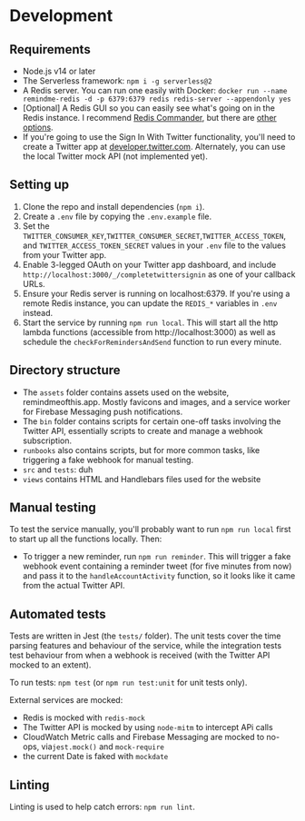 # Development

## Requirements
- Node.js v14 or later
- The Serverless framework: `npm i -g serverless@2`
- A Redis server. You can run one easily with Docker: `docker run --name remindme-redis -d -p 6379:6379 redis redis-server --appendonly yes`
- [Optional] A Redis GUI so you can easily see what's going on in the Redis instance. I recommend [Redis Commander](https://www.npmjs.com/package/redis-commander), but there are [other options](https://redislabs.com/blog/so-youre-looking-for-the-redis-gui/). 
- If you're going to use the Sign In With Twitter functionality, you'll need to create a Twitter app at [developer.twitter.com](http://developer.twitter.com). Alternately, you can use the local Twitter mock API (not implemented yet).


## Setting up
1. Clone the repo and install dependencies (`npm i`).
2. Create a `.env` file by copying the `.env.example` file.
3. Set the `TWITTER_CONSUMER_KEY`,`TWITTER_CONSUMER_SECRET`,`TWITTER_ACCESS_TOKEN`, and `TWITTER_ACCESS_TOKEN_SECRET` values in your `.env` file to the values from your Twitter app.
4. Enable 3-legged OAuth on your Twitter app dashboard, and include `http://localhost:3000/_/completetwittersignin` as one of your callback URLs.
5. Ensure your Redis server is running on localhost:6379. If you're using a remote Redis instance, you can update the `REDIS_*` variables in `.env` instead.
6. Start the service by running `npm run local`. This will start all the http  lambda functions (accessible from http://localhost:3000) as well as schedule the `checkForRemindersAndSend` function to run every minute.

## Directory structure
- The `assets` folder contains assets used on the website, remindmeofthis.app. Mostly favicons and images, and a service worker for Firebase Messaging push notifications.
- The `bin` folder contains scripts for certain one-off tasks involving the Twitter API, essentially scripts to create and manage a webhook subscription.
- `runbooks` also contains scripts, but for more common tasks, like triggering a fake webhook for manual testing.
- `src` and `tests`: duh
- `views` contains HTML and Handlebars files used for the website

## Manual testing
To test the service manually, you'll probably want to run `npm run local` first to start up all the functions locally. Then:

- To trigger a new reminder, run `npm run reminder`. This will trigger a fake webhook event containing a reminder tweet (for five minutes from now) and pass it to the `handleAccountActivity` function, so it looks like it came from the actual Twitter API.

## Automated tests
Tests are written in Jest (the `tests/` folder). The unit tests cover the time parsing features and behaviour of the service, while the integration tests test behaviour from when a webhook is received (with the Twitter API mocked to an extent).

To run tests: `npm test` (or `npm run test:unit` for unit tests only).

External services are mocked:
- Redis is mocked with `redis-mock`
- The Twitter API is mocked by using `node-mitm` to intercept APi calls
- CloudWatch Metric calls and Firebase Messaging are mocked to no-ops, via`jest.mock()` and `mock-require`
- the current Date is faked with `mockdate`

## Linting
Linting is used to help catch errors: `npm run lint`.